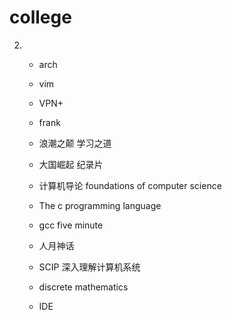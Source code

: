 # college

2.
    - arch
    - vim
    - VPN+ 
    - frank
    
    - 浪潮之颠  学习之道  
    - 大国崛起 纪录片
    - 计算机导论 foundations of computer science 
    - The c programming language
    - gcc five minute
    - 人月神话
    - SCIP 深入理解计算机系统
    - discrete mathematics
    
    
    - IDE
